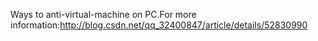 Ways to anti-virtual-machine on PC.For more information:http://blog.csdn.net/qq_32400847/article/details/52830990
